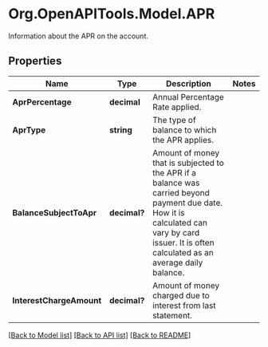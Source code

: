 # Org.OpenAPITools.Model.APR
Information about the APR on the account.

## Properties

Name | Type | Description | Notes
------------ | ------------- | ------------- | -------------
**AprPercentage** | **decimal** | Annual Percentage Rate applied.  | 
**AprType** | **string** | The type of balance to which the APR applies. | 
**BalanceSubjectToApr** | **decimal?** | Amount of money that is subjected to the APR if a balance was carried beyond payment due date. How it is calculated can vary by card issuer. It is often calculated as an average daily balance. | 
**InterestChargeAmount** | **decimal?** | Amount of money charged due to interest from last statement. | 

[[Back to Model list]](../README.md#documentation-for-models) [[Back to API list]](../README.md#documentation-for-api-endpoints) [[Back to README]](../README.md)

